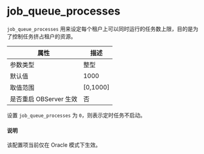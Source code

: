 job_queue_processes 
========================================

`job_queue_processes` 用来设定每个租户上可以同时运行的任务数上限，目的是为了控制任务挤占租户的资源。


|        属性        |     描述     |
|------------------|------------|
| 参数类型             | 整型         |
| 默认值              | 1000       |
| 取值范围             | \[0,1000\] |
| 是否重启 OBServer 生效 | 否          |



设置 `job_queue_processes` 为 `0`，则表示定时任务不启动。

  <main id="notice" type='explain'>
    <h4>说明</h4>
    <p>该配置项当前仅在 Oracle 模式下生效。</p>
  </main>
